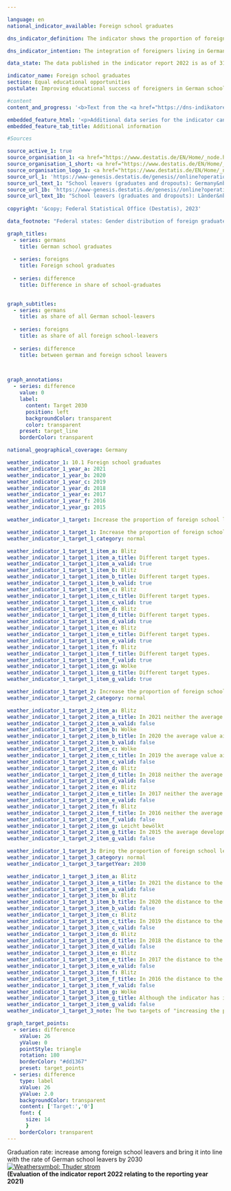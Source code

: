 ```yaml
---

language: en    
national_indicator_available: Foreign school graduates    

dns_indicator_definition: The indicator shows the proportion of foreign school graduates as a percentage of all foreign school leavers within a school year. In this case, the term “graduates” refers to people who leave general education schools with at least a secondary general school certificate.    

dns_indicator_intention: The integration of foreigners living in Germany is an important prerequisite for cohesion within our society. A basic prerequisite for successful integration is the acquisition of sufficient qualifications at school to open up further educational and employment opportunities later on. The goal of the Federal Government is therefore to increase the share of foreign school graduates who obtain at least a secondary general school certificate and to bring this share into line with the corresponding rate for German school graduates by 2030.    

data_state: The data published in the indicator report 2022 is as of 31 October 2022. The data shown on this platform is updated regularly, so that more current data may be available online than published in the <a href="https://dns-indikatoren.de/en/publications_reports/">indicator report 2022</a>.    

indicator_name: Foreign school graduates    
section: Equal educational opportunities    
postulate: Improving educational success of foreigners in German schools    

#content     
content_and_progress: '<b>Text from the <a href="https://dns-indikatoren.de/en/publications_reports/">Indicator Report 2022&nbsp;</a></b><br><br>The school statistics, compiled by the individual Länder, form the data basis for this indicator. These statistics are generally derived from a complete count with an obligation to provide information. The Federal Statistical Office combines them to create a federal result based on the catalogue of definitions compiled by the Standing Conference of the Ministers of Education. The aggregation of the Länder results into the federal result is influenced by the different education policies of the Länder, for example, with regard to admission rules, in setting up courses of education in the area of vocational schools. This can only be partially offset by formal regulations for the respective allocations.<br><br>Graduates are pupils who have left the respective type of school with a school certificate. Included are pupils who have changed to another type of general education school in order to obtain an additional certificate. Furthermore, foreigners are defined as all persons who are not German within the meaning of Article 116&nbsp;(1) of the Basic Law, <abbr title="that is to say (id est)" tabindex="0">i.e.</abbr> who do not hold the German citizenship. This also includes persons who are stateless and persons with undetermined citizenship. Germans who also hold another citizenship are not included in the foreign population.<br><br>In 2021, the proportion of all foreign school leavers who obtained at least a lower secondary school leaving certificate was 84.3&nbsp;%. This represents a decrease compared with the previous year. If one splits the figures by gender, female foreign school leavers graduated at a rate of 87.4&nbsp;%, while the proportion was lower among their male counterparts, at 81.6&nbsp;%. The proportion of German school leavers obtaining at least a lower secondary school leaving certificate has remained fairly stable, most recently recorded as 94.9&nbsp;%. The gap between the share of foreign and German pupils graduating from school was at 6.1&nbsp;percentage points on the lowest level in 2013, however, the migration of refugees in 2015/2016&nbsp;caused a significant increase and even exceeded the value 20&nbsp;years ago (11.9&nbsp;percentage points in 1996&nbsp;and 13.0&nbsp;percentage points in 2017). After a decline in 2020, the gap increased to 10.6&nbsp;percentage points in 2021.<br><br>Both, the target to increase the share of foreign school leavers with at least a secondary general school certificate and to reduce the gap between German and foreign pupils graduating from school, were missed in 2021.<br><br>To break the figures down by types of certificate obtained, 30.7&nbsp;% of foreign pupils who graduated from general schools achieved a lower secondary school leaving certificate in 2021, while 39.9&nbsp;% completed their schooling with an intermediate secondary school leaving certificate and 13.7&nbsp;% gained university-entrance qualifications. Among German school graduates, 14.3&nbsp;% received a lower secondary school leaving certificate, 43.9&nbsp;% gained an intermediate secondary school leaving certificate and 36.7&nbsp;% earned university-entrance qualifications. This leaves young foreigners considerably under-represented in comparison to Germans, especially when it comes to the higher-level school leaving certificates.'    

embedded_feature_html: '<p>Additional data series for the indicator can be found <a href="https://dns-indikatoren.de/public/AddInfos/en/10_1.pdf" target="_blank" >here</a>.</p><br><small>Note: You can display the PDF document directly in your browser or download the PDF document and open it with a PDF reader of your choice. We will be happy to advise you.</small>'
embedded_feature_tab_title: Additional information    

#Sources    

source_active_1: true
source_organisation_1: <a href="https://www.destatis.de/EN/Home/_node.html" target="_blank">Federal Statistical Office</a>
source_organisation_1_short: <a href="https://www.destatis.de/EN/Home/_node.html" target="_blank">Federal Statistical Office</a>
source_organisation_logo_1: <a href="https://www.destatis.de/EN/Home/_node.html" target="_blank"><img src="https://dns-indikatoren.de/public/OrgImgEn/destatis.png" alt="Federal Statistical Office" title=" Click here to visit the homepage of the organizationFederal Statistical Office" style="height:60px; width:148px; border:transparent"/></a>
source_url_1: 'https://www-genesis.destatis.de/genesis//online?operation=table&code=21111-0004&bypass=true&levelindex=0&levelid=1660823284613&language=en'
source_url_text_1: "School leavers (graduates and dropouts): Germany&nbsp;–&nbsp;GENESIS online 21111-0004"
source_url_1b: 'https://www-genesis.destatis.de/genesis//online?operation=table&code=21111-0013&bypass=true&levelindex=1&levelid=1660810680251&language=en'
source_url_text_1b: "School leavers (graduates and dropouts): Länder&nbsp;–&nbsp;GENESIS online 21111-0013"
    
copyright: '&copy; Federal Statistical Office (Destatis), 2023'    

data_footnote: "Federal states: Gender distribution of foreign graduates/leavers partially estimated."    

graph_titles: 
  - series: germans
    title: German school graduates
    
  - series: foreigns
    title: Foreign school graduates
    
  - series: difference
    title: Difference in share of school-graduates
        

graph_subtitles: 
  - series: germans
    title: as share of all German school-leavers
    
  - series: foreigns
    title: as share of all foreign school-leavers
    
  - series: difference
    title: between german and foreign school leavers
        


graph_annotations:
  - series: difference
    value: 0
    label:
      content: Target 2030
      position: left
      backgroundColor: transparent
      color: transparent
    preset: target_line
    borderColor: transparent        

national_geographical_coverage: Germany    

weather_indicator_1: 10.1 Foreign school graduates
weather_indicator_1_year_a: 2021
weather_indicator_1_year_b: 2020
weather_indicator_1_year_c: 2019
weather_indicator_1_year_d: 2018
weather_indicator_1_year_e: 2017
weather_indicator_1_year_f: 2016
weather_indicator_1_year_g: 2015

weather_indicator_1_target: Increase the proportion of foreign school leavers with a least a secondary general school certificate and bring into line with that of German school leavers by 2030

weather_indicator_1_target_1: Increase the proportion of foreign school leavers with a least a secondary general school certificate and bring into line with that of German school leavers by 2030
weather_indicator_1_target_1_category: normal

weather_indicator_1_target_1_item_a: Blitz
weather_indicator_1_target_1_item_a_title: Different target types.
weather_indicator_1_target_1_item_a_valid: true
weather_indicator_1_target_1_item_b: Blitz
weather_indicator_1_target_1_item_b_title: Different target types.
weather_indicator_1_target_1_item_b_valid: true
weather_indicator_1_target_1_item_c: Blitz
weather_indicator_1_target_1_item_c_title: Different target types.
weather_indicator_1_target_1_item_c_valid: true
weather_indicator_1_target_1_item_d: Blitz
weather_indicator_1_target_1_item_d_title: Different target types.
weather_indicator_1_target_1_item_d_valid: true
weather_indicator_1_target_1_item_e: Blitz
weather_indicator_1_target_1_item_e_title: Different target types.
weather_indicator_1_target_1_item_e_valid: true
weather_indicator_1_target_1_item_f: Blitz
weather_indicator_1_target_1_item_f_title: Different target types.
weather_indicator_1_target_1_item_f_valid: true
weather_indicator_1_target_1_item_g: Wolke
weather_indicator_1_target_1_item_g_title: Different target types.
weather_indicator_1_target_1_item_g_valid: true

weather_indicator_1_target_2: Increase the proportion of foreign school leavers with a least a secondary general school certificate
weather_indicator_1_target_2_category: normal

weather_indicator_1_target_2_item_a: Blitz
weather_indicator_1_target_2_item_a_title: In 2021 neither the average value nor the last change pointed in the right direction.
weather_indicator_1_target_2_item_a_valid: false
weather_indicator_1_target_2_item_b: Wolke
weather_indicator_1_target_2_item_b_title: In 2020 the average value aimed in the wrong direction or indicates stagnation, but the previous year had shown a turn in the desired direction.
weather_indicator_1_target_2_item_b_valid: false
weather_indicator_1_target_2_item_c: Wolke
weather_indicator_1_target_2_item_c_title: In 2019 the average value aimed in the wrong direction or indicates stagnation, but the previous year had shown a turn in the desired direction.
weather_indicator_1_target_2_item_c_valid: false
weather_indicator_1_target_2_item_d: Blitz
weather_indicator_1_target_2_item_d_title: In 2018 neither the average value nor the last change pointed in the right direction.
weather_indicator_1_target_2_item_d_valid: false
weather_indicator_1_target_2_item_e: Blitz
weather_indicator_1_target_2_item_e_title: In 2017 neither the average value nor the last change pointed in the right direction.
weather_indicator_1_target_2_item_e_valid: false
weather_indicator_1_target_2_item_f: Blitz
weather_indicator_1_target_2_item_f_title: In 2016 neither the average value nor the last change pointed in the right direction.
weather_indicator_1_target_2_item_f_valid: false
weather_indicator_1_target_2_item_g: Leicht bewölkt
weather_indicator_1_target_2_item_g_title: In 2015 the average development aimed in the right direction, but in the previous year there had been a development in the wrong direction or no change at all.
weather_indicator_1_target_2_item_g_valid: false

weather_indicator_1_target_3: Bring the proportion of foreign school leavers with a least a secondary general school certificate into line with that of German school leavers by 2030
weather_indicator_1_target_3_category: normal
weather_indicator_1_target_3_targetYear: 2030

weather_indicator_1_target_3_item_a: Blitz
weather_indicator_1_target_3_item_a_title: In 2021 the distance to the target was constantly high or had increased. Thus, the indicator did not develop in the desired direction.
weather_indicator_1_target_3_item_a_valid: false
weather_indicator_1_target_3_item_b: Blitz
weather_indicator_1_target_3_item_b_title: In 2020 the distance to the target was constantly high or had increased. Thus, the indicator did not develop in the desired direction.
weather_indicator_1_target_3_item_b_valid: false
weather_indicator_1_target_3_item_c: Blitz
weather_indicator_1_target_3_item_c_title: In 2019 the distance to the target was constantly high or had increased. Thus, the indicator did not develop in the desired direction.
weather_indicator_1_target_3_item_c_valid: false
weather_indicator_1_target_3_item_d: Blitz
weather_indicator_1_target_3_item_d_title: In 2018 the distance to the target was constantly high or had increased. Thus, the indicator did not develop in the desired direction.
weather_indicator_1_target_3_item_d_valid: false
weather_indicator_1_target_3_item_e: Blitz
weather_indicator_1_target_3_item_e_title: In 2017 the distance to the target was constantly high or had increased. Thus, the indicator did not develop in the desired direction.
weather_indicator_1_target_3_item_e_valid: false
weather_indicator_1_target_3_item_f: Blitz
weather_indicator_1_target_3_item_f_title: In 2016 the distance to the target was constantly high or had increased. Thus, the indicator did not develop in the desired direction.
weather_indicator_1_target_3_item_f_valid: false
weather_indicator_1_target_3_item_g: Wolke
weather_indicator_1_target_3_item_g_title: Although the indicator has in 2015 been moving in the desired direction toward the target, if the trend had to continued, the target would have been missed in the target year by more than 20% of the difference between the target value and the value at that time.
weather_indicator_1_target_3_item_g_valid: false
weather_indicator_1_target_3_note: The two targets of "increasing the proportion of foreign school leavers with at least a secondary school leaving certificate" and "aligning the proportion with the proportion of German school leavers" are to be met in parallel, so that for the overall evaluation of the indicator the individual evaluations are combined by adopting the "worse" weather symbol in each case.    

graph_target_points:
  - series: difference
    xValue: 26
    yValue: 0
    pointStyle: triangle
    rotation: 180
    borderColor: "#dd1367"
    preset: target_points
  - series: difference
    type: label
    xValue: 26
    yValue: 2.0
    backgroundColor: transparent
    content: ['Target:','0']
    font: {
      size: 14
      }
    borderColor: transparent    
---
```



<div>
  <div class="my-header">
    <label class="default">Graduation rate: increase among foreign school leavers and bring it into line with the rate of German school leavers by 2030
      <a href="https://dns-indikatoren.de/en/status"><img src="https://g205sdgs.github.io/sdg-indicators/public/Wettersymbole/Blitz.png" title="Different target types." alt="Weathersymbol: Thuder strom"/>
      </a>
    </label>
  </div>
</div>
<div class="my-header-note">
  <label class="default"><b>(Evaluation of the indicator report 2022 relating to the reporting year 2021)
  </b></label>
</div>
